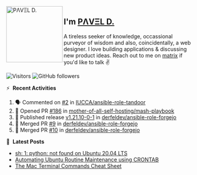 <img align="left" width="150" height="150" alt="PΛVΞL D." src="https://res.cloudinary.com/dimov/image/upload/c_scale,w_150/v1674315300/logo_qxj2ir.png"/>

## I'm [PΛVΞL D.][homepage]

A tireless seeker of knowledge, occassional purveyor of wisdom and also, coincidentally, a web designer. I love building applications & discussing new product ideas. Reach out to me on [matrix][matrixto] if you'd like to talk ✌️



[homepage]: https://l.dimov.xyz/page?ref=github.com
[matrixto]: https://l.dimov.xyz/matrix?ref=github.com
[github]: https://l.dimov.xyz/github?ref=github.com
   
![Visitors](https://visitor-badge.laobi.icu/badge?page_id=sagat79.vistorsBadge)
![GitHub followers](https://img.shields.io/github/followers/sagat79?color=velvet&style=flat-square)

:zap: &nbsp;**Recent Activities**
  
<!--START_SECTION:activity-->
1. 🗣 Commented on [#2](https://github.com/IUCCA/ansible-role-tandoor/pull/2#issuecomment-2041840293) in [IUCCA/ansible-role-tandoor](https://github.com/IUCCA/ansible-role-tandoor)
2. 💪 Opened PR [#186](https://github.com/mother-of-all-self-hosting/mash-playbook/pull/186) in [mother-of-all-self-hosting/mash-playbook](https://github.com/mother-of-all-self-hosting/mash-playbook)
3. 🚀 Published release [v1.21.10-0-1](https://github.com/derfeldev/ansible-role-forgejo/releases/tag/v1.21.10-0-1) in [derfeldev/ansible-role-forgejo](https://github.com/derfeldev/ansible-role-forgejo)
4. 🎉 Merged PR [#9](https://github.com/derfeldev/ansible-role-forgejo/pull/9) in [derfeldev/ansible-role-forgejo](https://github.com/derfeldev/ansible-role-forgejo)
5. 🎉 Merged PR [#10](https://github.com/derfeldev/ansible-role-forgejo/pull/10) in [derfeldev/ansible-role-forgejo](https://github.com/derfeldev/ansible-role-forgejo)
<!--END_SECTION:activity-->

📑 &nbsp;**Latest Posts**

<!-- DIMOV-POST-LIST:START -->
- [sh: 1: python: not found on Ubuntu 20.04 LTS](https://www.dimov.xyz/sh-1-python-not-found/)
- [Automating Ubuntu Routine Maintenance using CRONTAB](https://www.dimov.xyz/automating-ubuntu-routine-maintenance-using-crontab/)
- [The Mac Terminal Commands Cheat Sheet](https://www.dimov.xyz/the-mac-terminal-commands-cheat-sheet/)
<!-- DIMOV-POST-LIST:END -->

